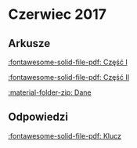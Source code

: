 # Czerwiec 2017

## Arkusze

[:fontawesome-solid-file-pdf: Część I](../../../assets/matura/2017-czerwiec-cke/informatyka-2017-czerwiec-matura-rozszerzona.pdf)

[:fontawesome-solid-file-pdf: Część II](../../../assets/matura/2017-czerwiec-cke/informatyka-2017-czerwiec-matura-rozszerzona-2.pdf)

[:material-folder-zip: Dane](../../../assets/matura/2017-czerwiec-cke/Dane.zip)

## Odpowiedzi

[:fontawesome-solid-file-pdf: Klucz](../../../assets/matura/2017-czerwiec-cke/informatyka-2017-czerwiec-matura-rozszerzona-odpowiedzi.pdf)